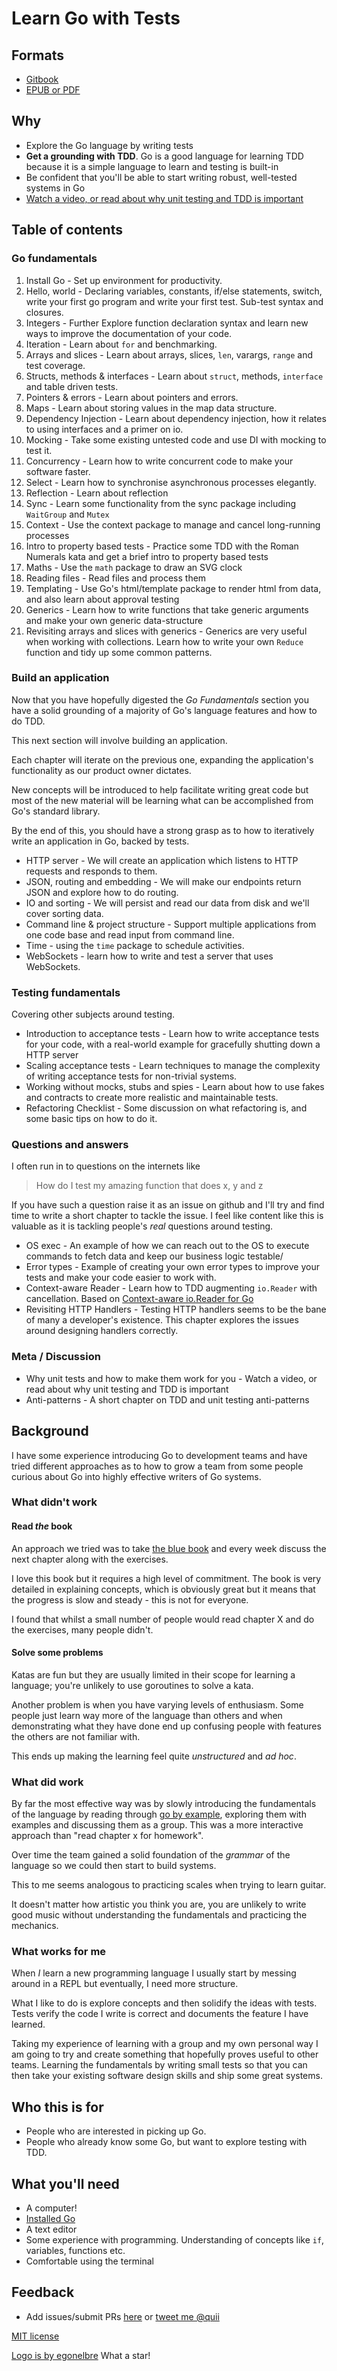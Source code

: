 # Learn Go with Tests


## Formats

- [Gitbook](https://quii.gitbook.io/learn-go-with-tests)
- [EPUB or PDF](https://github.com/quii/learn-go-with-tests/releases)



## Why

* Explore the Go language by writing tests
* **Get a grounding with TDD**. Go is a good language for learning TDD because it is a simple language to learn and testing is built-in
* Be confident that you'll be able to start writing robust, well-tested systems in Go
* [Watch a video, or read about why unit testing and TDD is important](why.md)

## Table of contents

### Go fundamentals

1. Install Go - Set up environment for productivity.
2. Hello, world - Declaring variables, constants, if/else statements, switch, write your first go program and write your first test. Sub-test syntax and closures.
3. Integers - Further Explore function declaration syntax and learn new ways to improve the documentation of your code.
4. Iteration - Learn about `for` and benchmarking.
5. Arrays and slices - Learn about arrays, slices, `len`, varargs, `range` and test coverage.
6. Structs, methods & interfaces - Learn about `struct`, methods, `interface` and table driven tests.
7. Pointers & errors - Learn about pointers and errors.
8. Maps - Learn about storing values in the map data structure.
9. Dependency Injection - Learn about dependency injection, how it relates to using interfaces and a primer on io.
10. Mocking - Take some existing untested code and use DI with mocking to test it.
11. Concurrency - Learn how to write concurrent code to make your software faster.
12. Select - Learn how to synchronise asynchronous processes elegantly.
13. Reflection - Learn about reflection
14. Sync - Learn some functionality from the sync package including `WaitGroup` and `Mutex`
15. Context - Use the context package to manage and cancel long-running processes
16. Intro to property based tests - Practice some TDD with the Roman Numerals kata and get a brief intro to property based tests
17. Maths - Use the `math` package to draw an SVG clock
18. Reading files - Read files and process them
19. Templating - Use Go's html/template package to render html from data, and also learn about approval testing
20. Generics - Learn how to write functions that take generic arguments and make your own generic data-structure
21. Revisiting arrays and slices with generics - Generics are very useful when working with collections. Learn how to write your own `Reduce` function and tidy up some common patterns.

### Build an application

Now that you have hopefully digested the _Go Fundamentals_ section you have a solid grounding of a majority of Go's language features and how to do TDD.

This next section will involve building an application.

Each chapter will iterate on the previous one, expanding the application's functionality as our product owner dictates.

New concepts will be introduced to help facilitate writing great code but most of the new material will be learning what can be accomplished from Go's standard library.

By the end of this, you should have a strong grasp as to how to iteratively write an application in Go, backed by tests.

* HTTP server - We will create an application which listens to HTTP requests and responds to them.
* JSON, routing and embedding - We will make our endpoints return JSON and explore how to do routing.
* IO and sorting - We will persist and read our data from disk and we'll cover sorting data.
* Command line & project structure - Support multiple applications from one code base and read input from command line.
* Time - using the `time` package to schedule activities.
* WebSockets - learn how to write and test a server that uses WebSockets.

### Testing fundamentals

Covering other subjects around testing.

* Introduction to acceptance tests - Learn how to write acceptance tests for your code, with a real-world example for gracefully shutting down a HTTP server
* Scaling acceptance tests - Learn techniques to manage the complexity of writing acceptance tests for non-trivial systems.
* Working without mocks, stubs and spies - Learn about how to use fakes and contracts to create more realistic and maintainable tests.
* Refactoring Checklist - Some discussion on what refactoring is, and some basic tips on how to do it.

### Questions and answers

I often run in to questions on the internets like

> How do I test my amazing function that does x, y and z

If you have such a question raise it as an issue on github and I'll try and find time to write a short chapter to tackle the issue. I feel like content like this is valuable as it is tackling people's _real_ questions around testing.

* OS exec - An example of how we can reach out to the OS to execute commands to fetch data and keep our business logic testable/
* Error types - Example of creating your own error types to improve your tests and make your code easier to work with.
* Context-aware Reader - Learn how to TDD augmenting `io.Reader` with cancellation. Based on [Context-aware io.Reader for Go](https://pace.dev/blog/2020/02/03/context-aware-ioreader-for-golang-by-mat-ryer)
* Revisiting HTTP Handlers - Testing HTTP handlers seems to be the bane of many a developer's existence. This chapter explores the issues around designing handlers correctly.

### Meta / Discussion

* Why unit tests and how to make them work for you - Watch a video, or read about why unit testing and TDD is important
* Anti-patterns - A short chapter on TDD and unit testing anti-patterns


## Background

I have some experience introducing Go to development teams and have tried different approaches as to how to grow a team from some people curious about Go into highly effective writers of Go systems.

### What didn't work

#### Read _the_ book

An approach we tried was to take [the blue book](https://www.amazon.co.uk/Programming-Language-Addison-Wesley-Professional-Computing/dp/0134190440) and every week discuss the next chapter along with the exercises.

I love this book but it requires a high level of commitment. The book is very detailed in explaining concepts, which is obviously great but it means that the progress is slow and steady - this is not for everyone.

I found that whilst a small number of people would read chapter X and do the exercises, many people didn't.

#### Solve some problems

Katas are fun but they are usually limited in their scope for learning a language; you're unlikely to use goroutines to solve a kata.

Another problem is when you have varying levels of enthusiasm. Some people just learn way more of the language than others and when demonstrating what they have done end up confusing people with features the others are not familiar with.

This ends up making the learning feel quite _unstructured_ and _ad hoc_.

### What did work

By far the most effective way was by slowly introducing the fundamentals of the language by reading through [go by example](https://gobyexample.com/), exploring them with examples and discussing them as a group. This was a more interactive approach than "read chapter x for homework".

Over time the team gained a solid foundation of the _grammar_ of the language so we could then start to build systems.

This to me seems analogous to practicing scales when trying to learn guitar.

It doesn't matter how artistic you think you are, you are unlikely to write good music without understanding the fundamentals and practicing the mechanics.

### What works for me

When _I_ learn a new programming language I usually start by messing around in a REPL but eventually, I need more structure.

What I like to do is explore concepts and then solidify the ideas with tests. Tests verify the code I write is correct and documents the feature I have learned.

Taking my experience of learning with a group and my own personal way I am going to try and create something that hopefully proves useful to other teams. Learning the fundamentals by writing small tests so that you can then take your existing software design skills and ship some great systems.

## Who this is for

* People who are interested in picking up Go.
* People who already know some Go, but want to explore testing with TDD.

## What you'll need

* A computer!
* [Installed Go](https://golang.org/)
* A text editor
* Some experience with programming. Understanding of concepts like `if`, variables, functions etc.
* Comfortable using the terminal

## Feedback

* Add issues/submit PRs [here](https://github.com/quii/learn-go-with-tests) or [tweet me @quii](https://twitter.com/quii)

[MIT license](LICENSE.md)

[Logo is by egonelbre](https://github.com/egonelbre) What a star!
